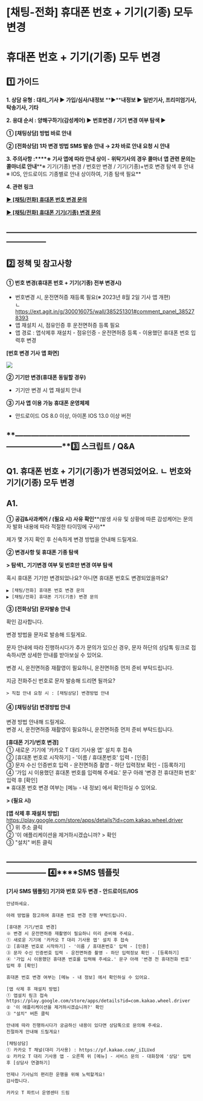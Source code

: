 # [채팅-전화] 휴대폰 번호 + 기기(기종) 모두 변경

**휴대폰 번호 + 기기(기종) 모두 변경**
=========================

**1️⃣ 가이드**
-----------

**1. 상담 유형 : 대리\_기사 ▶ 가입/심사/내정보** **▶****내정보 ▶ 일반기사, 프리미엄기사, 탁송기사, 기타**

**2. 응대 순서 : **양해구하기(감성케어)** ▶ 번호변경 / 기기 변경 여부 탐색 ▶**

**① [채팅상담] 방법 바로 안내**

**② [전화상담] 1차 변경 방법 SMS 발송 안내 → 2차 바로 안내 요청 시 안내**

**3. 주의사항 :****※ 기사 앱에 따라 안내 상이 -** **위탁기사의 경우 콜마너 앱 관련 문의는 콜마너로 안내****※ 기기(기종) 변경 / 번호만 변경 / 기기(기종)+번호 변경 탐색 후 안내  
※ IOS, 안드로이드 기종별로 안내 상이하여, 기종 탐색 필요**

**4. 관련 링크**

**[▶ [채팅/전화] 휴대폰 번호 변경 문의](https://kakaomobilitysupport.zendesk.com/hc/ko/articles/30828179396633)**

**[▶ [채팅/전화] 휴대폰 기기(기종) 변경 문의](https://kakaomobilitysupport.zendesk.com/hc/ko/articles/30832851536153)**

**―****―****―****―****―****―****―****―****―****―****―****―****―****―****―****―****―****―****―****―****―****―****―****―****―****―****―****―****―**
-------------------------------------------------------------------------------------------------------------------------------------------------

**2️⃣ 정책 및 참고사항**
-----------------

#### **① 번호 변경(휴대폰 번호 + 기기(기종) 전부 변경시)**

* 번호변경 시, 운전면허증 재등록 필요(※ 2023년 8월 2일 기사 앱 개편)  
  ㄴ <https://ext.agit.in/g/300016075/wall/385251301#comment_panel_385278393>
* 앱 재설치 시, 점유인증 후 운전면허증 등록 필요
* 앱 경로 : 앱삭제후 재설치 - 점유인증 - 운전면허증 등록 - 이용했던 휴대폰 번호 입력후 변경

**[번호 변경 기사 앱 화면]**

![](https://kakaomobilitysupport.zendesk.com/hc/article_attachments/32249410030745)

**② 기기만 변경(휴대폰 동일할 경우)**

* 기기만 변경 시 앱 재설치 안내

**③ 기사 앱 이용 가능 휴대폰 운영체제**

* 안드로이드 OS 8.0 이상, 아이폰 IOS 13.0 이상 버전

**―****―****―****―****―****―****―****―****―****―****―****―****―****―****―****―****―****―****―****―****―****―****―****―****―****―****―****―****―****3️⃣ 스크립트 / Q&A**
-------------------------------------------------------------------------------------------------------------------------------------------------------------------

**Q1.** **휴대폰 번호 + 기기(기종)가 변경되었어요.** **ㄴ 번호와 기기(기종) 모두 변경**
-----------------------------------------------------------

**A1.**
-------

**① 공감&사과케어 / (필요 시) 사유 확인****(발생 사유 및 상황에 따른 감성케어는 문의자 발화 내용에 따라 적절한 타이밍에 구사)**

제가 몇 가지 확인 후 신속하게 변경 방법을 안내해 드릴게요.

**② 변경사항 및 휴대폰 기종 탐색**

**> 탐색1\_ 기기변경 여부 및 번호만 변경 여부 탐색**

혹시 휴대폰 기기만 변경되었나요? 아니면 휴대폰 번호도 변경되었을까요?

```
▶ [채팅/전화] 휴대폰 번호 변경 문의  
▶ [채팅/전화] 휴대폰 기기(기종) 변경 문의
```

**③ [전화상담] 문자발송 안내**

확인 감사합니다.

변경 방법을 문자로 발송해 드릴게요.

문자 안내에 따라 진행하시다가 추가 문의가 있으신 경우, 문자 하단의 상담톡 링크로 접속하시면 상세한 안내를 받아보실 수 있어요.

변경 시, 운전면허증 재촬영이 필요하니, 운전면허증 먼저 준비 부탁드립니다.

지금 전화주신 번호로 문자 발송해 드리면 될까요?

```
> 직접 안내 요청 시 : [채팅상담] 변경방법 안내
```

#### ****④ [채팅상담] 변경방법 안내****

변경 방법 안내해 드릴게요.  
변경 시, 운전면허증 재촬영이 필요하니, 운전면허증 먼저 준비 부탁드립니다.

**[휴대폰 기기/번호 변경]**  
① 새로운 기기에 '카카오 T 대리 기사용 앱' 설치 후 접속  
② [휴대폰 번호로 시작하기] - '이름 / 휴대폰번호' 입력 - [인증]  
③ 문자 수신 인증번호 입력 - 운전면허증 촬영 - 하단 입력정보 확인 - [등록하기]  
④ '가입 시 이용했던 휴대폰 번호를 입력해 주세요.' 문구 아래 '변경 전 휴대전화 번호' 입력 후 [확인]  
※ 휴대폰 번호 변경 여부는 [메뉴 - 내 정보] 에서 확인하실 수 있어요.

**> (필요 시)**

**[앱 삭제 후 재설치 방법]**  
https://play.google.com/store/apps/details?id=com.kakao.wheel.driver  
① 위 주소 클릭  
② '이 애플리케이션을 제거하시겠습니까? > 확인  
③ "설치" 버튼 클릭

**―****―****―****―****―****―****―****―****―****―****―****―****―****―****―****―****―****―****―****―****―****―****―****―****―****―****―****―****―** **4️⃣****SMS 템플릿**
--------------------------------------------------------------------------------------------------------------------------------------------------------------------

**[기사 SMS 템플릿] 기기와 번호 모두 변경 - 안드로이드/IOS**

```
안녕하세요.  
  
아래 방법을 참고하여 휴대폰 번호 변경 진행 부탁드립니다.  
  
[휴대폰 기기/번호 변경]  
※ 변경 시 운전면허증 재촬영이 필요하니 미리 준비해 주세요.  
① 새로운 기기에 '카카오 T 대리 기사용 앱' 설치 후 접속  
② [휴대폰 번호로 시작하기] - '이름 / 휴대폰번호' 입력 - [인증]  
③ 문자 수신 인증번호 입력 - 운전면허증 촬영 - 하단 입력정보 확인 - [등록하기]  
④ '가입 시 이용했던 휴대폰 번호를 입력해 주세요.' 문구 아래 '변경 전 휴대전화 번호' 입력 후 [확인]  
  
휴대폰 번호 변경 여부는 [메뉴 - 내 정보] 에서 확인하실 수 있어요.  
  
[앱 삭제 후 재설치 방법]  
① 앱설치 링크 접속  
https://play.google.com/store/apps/details?id=com.kakao.wheel.driver  
② '이 애플리케이션을 제거하시겠습니까?' 확인  
③ "설치" 버튼 클릭  
  
안내에 따라 진행하시다가 궁금하신 내용이 있다면 상담톡으로 문의해 주세요.  
친절하게 안내해 드릴게요!  
  
[채팅상담]  
① 카카오 T 채널(대리 기사용) : https://pf.kakao.com/_iILUxd  
① 카카오 T 대리 기사용 앱 - 오른쪽 위 [메뉴] - 서비스 문의 - 대화창에 '상담' 입력 후 [상담사 연결하기]  
  
언제나 기사님의 편리한 운행을 위해 노력할게요!  
감사합니다.  
  
카카오 T 파트너 운영센터 드림
```

#### 